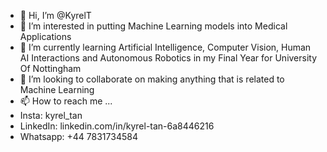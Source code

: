 - 👋 Hi, I’m @KyrelT
- 👀 I’m interested in putting Machine Learning models into Medical Applications
- 🌱 I’m currently learning Artificial Intelligence, Computer Vision, Human AI Interactions and Autonomous Robotics in my Final Year for University Of Nottingham
- 💞️ I’m looking to collaborate on making anything that is related to Machine Learning
- 📫 How to reach me ...
- Insta: kyrel_tan
- LinkedIn: linkedin.com/in/kyrel-tan-6a8446216
- Whatsapp: +44 7831734584

<!---
KyrelT/KyrelT is a ✨ special ✨ repository because its `README.md` (this file) appears on your GitHub profile.
You can click the Preview link to take a look at your changes.
--->
